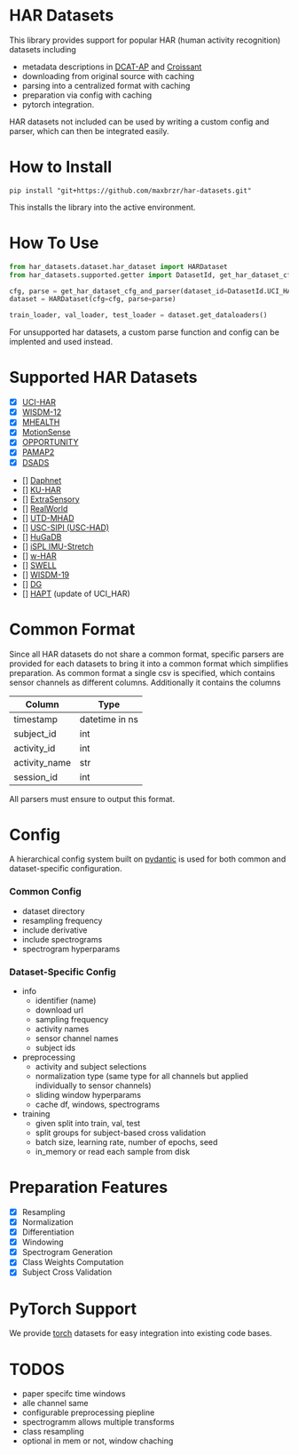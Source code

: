# HAR Datasets

This library provides support for popular HAR (human activity recognition) datasets including

- metadata descriptions in [DCAT-AP](https://www.dcat-ap.de/) and [Croissant](https://github.com/mlcommons/croissant)
- downloading from original source with caching
- parsing into a centralized format with caching
- preparation via config with caching
- pytorch integration.

HAR datasets not included can be used by writing a custom config and parser, which can then be integrated easily.

# How to Install

```
pip install "git+https://github.com/maxbrzr/har-datasets.git"
```

This installs the library into the active environment.

# How To Use

```python
from har_datasets.dataset.har_dataset import HARDataset
from har_datasets.supported.getter import DatasetId, get_har_dataset_cfg_and_parser

cfg, parse = get_har_dataset_cfg_and_parser(dataset_id=DatasetId.UCI_HAR)
dataset = HARDataset(cfg=cfg, parse=parse)

train_loader, val_loader, test_loader = dataset.get_dataloaders()
```

For unsupported har datasets, a custom parse function and config can be implented and used instead.

# Supported HAR Datasets

- [x] [UCI-HAR](https://archive.ics.uci.edu/dataset/240/human+activity+recognition+using+smartphones)
- [x] [WISDM-12](https://www.cis.fordham.edu/wisdm/dataset.php)
- [X] [MHEALTH](https://archive.ics.uci.edu/dataset/319/mhealth+dataset)
- [X] [MotionSense](https://github.com/mmalekzadeh/motion-sense)
- [X] [OPPORTUNITY](https://archive.ics.uci.edu/dataset/226/opportunity+activity+recognition)
- [X] [PAMAP2](https://archive.ics.uci.edu/dataset/231/pamap2+physical+activity+monitoring)
- [X] [DSADS](https://archive.ics.uci.edu/dataset/256/daily+and+sports+activities)
- [] [Daphnet](https://archive.ics.uci.edu/dataset/245/daphnet+freezing+of+gait)
- [] [KU-HAR](https://data.mendeley.com/datasets/45f952y38r/5)
- [] [ExtraSensory](http://extrasensory.ucsd.edu/)
- [] [RealWorld](https://www.uni-mannheim.de/dws/research/projects/activity-recognition/dataset/dataset-realworld/)
- [] [UTD-MHAD](https://personal.utdallas.edu/~kehtar/UTD-MHAD.html)
- [] [USC-SIPI (USC-HAD)](https://sipi.usc.edu/had/)
- [] [HuGaDB](https://github.com/romanchereshnev/HuGaDB)
- [] [iSPL IMU-Stretch](https://github.com/thunguyenth/HAR_IMU_Stretch)
- [] [w-HAR](https://github.com/thunguyenth/HAR_IMU_Stretch)
- [] [SWELL](https://www.kaggle.com/datasets/qiriro/swell-heart-rate-variability-hrv)
- [] [WISDM-19](https://archive.ics.uci.edu/dataset/507/wisdm+smartphone+and+smartwatch+activity+and+biometrics+dataset)
- [] [DG]()
- [] [HAPT](https://archive.ics.uci.edu/dataset/341/smartphone+based+recognition+of+human+activities+and+postural+transitions) (update of UCI_HAR)

# Common Format

Since all HAR datasets do not share a common format, specific parsers are provided for each datasets to bring it into a common format which simplifies preparation. As common format a single csv is specified, which contains sensor channels as different columns. Additionally it contains the columns

| Column         | Type  |
|----------------|-------|
| timestamp      | datetime in ns |
| subject_id     | int   |
| activity_id    | int   |
| activity_name  | str   |
| session_id     | int   |

All parsers must ensure to output this format. 

# Config

A hierarchical config system built on [pydantic](https://docs.pydantic.dev/latest/) is used for both common and dataset-specific configuration.

### Common Config

- dataset directory
- resampling frequency 
- include derivative
- include spectrograms
- spectrogram hyperparams

### Dataset-Specific Config

- info
    - identifier (name)
    - download url
    - sampling frequency
    - activity names
    - sensor channel names
    - subject ids
- preprocessing
    - activity and subject selections
    - normalization type (same type for all channels but applied individually to sensor channels)
    - sliding window hyperparams
    - cache df, windows, spectrograms
- training
    - given split into train, val, test
    - split groups for subject-based cross validation
    - batch size, learning rate, number of epochs, seed
    - in_memory or read each sample from disk


# Preparation Features

- [x] Resampling
- [x] Normalization
- [x] Differentiation
- [x] Windowing
- [x] Spectrogram Generation
- [x] Class Weights Computation
- [x] Subject Cross Validation

# PyTorch Support

We provide [torch](https://pytorch.org/) datasets for easy integration into existing code bases.

# TODOS

- paper specifc time windows
- alle channel same
- configurable preprocessing piepline
- spectrogramm allows multiple transforms
- class resampling
- optional in mem or not, window chaching


